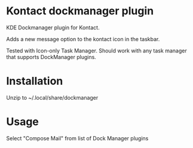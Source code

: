Kontact dockmanager plugin
==========================

KDE Dockmanager plugin  for Kontact.

Adds a new message option to the kontact icon in the taskbar.
 
Tested with Icon-only Task Manager. Should work with any task manager that supports DockManager plugins.

Installation
============
Unzip to ~/.local/share/dockmanager

Usage
=====
Select "Compose Mail" from list of Dock Manager plugins
